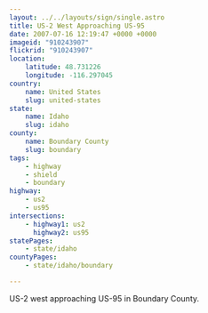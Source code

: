 ```yaml
---
layout: ../../layouts/sign/single.astro
title: US-2 West Approaching US-95
date: 2007-07-16 12:19:47 +0000 +0000
imageid: "910243907"
flickrid: "910243907"
location:
    latitude: 48.731226
    longitude: -116.297045
country:
    name: United States
    slug: united-states
state:
    name: Idaho
    slug: idaho
county:
    name: Boundary County
    slug: boundary
tags:
    - highway
    - shield
    - boundary
highway:
    - us2
    - us95
intersections:
    - highway1: us2
      highway2: us95
statePages:
    - state/idaho
countyPages:
    - state/idaho/boundary

---
```

US-2 west approaching US-95 in Boundary County.